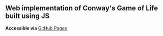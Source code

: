 ## **Web implementation of Conway's Game of Life built using JS**
**Accessible via** [GitHub Pages](https://kofiol.github.io/GameOfLife/)

